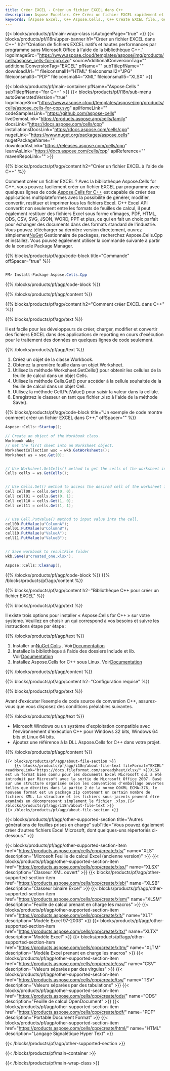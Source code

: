 ```yaml
---
title: Créer EXCEL - Créer un fichier EXCEL dans C++
description: Aspose Exceller. C++ Créez un fichier EXCEL rapidement et facilement avec Aspose.Cells. Générez un fichier EXCEL en utilisant C++. Créez EXCEL dans C++. C++ EXCEL Creater.
keywords: [Aspose Excel., C++ Aspose.Cells., C++ Create EXCEL file., Generate EXCEL file in C++., Create EXCEL file using C++., Write data to EXCEL file via C++., Create a EXCEL file in C++., C++ Generate a EXCEL file., C++ EXCEL Creater]
---
```

{{< blocks/products/pf/main-wrap-class isAutogenPage="true" >}}
{{< blocks/products/pf/i18n/upper-banner h1="Créer un fichier EXCEL dans C++" h2="Création de fichiers EXCEL natifs et hautes performances par programme sans Microsoft Office à l\'aide de la bibliothèque C++." logoImageSrc="https://www.aspose.cloud/templates/aspose/img/products/cells/aspose_cells-for-cpp.svg" sourceAdditionalConversionTag="" additionalConversionTag="EXCEL" pfName="" subTitlepfName="" downloadUrl="" fileiconsmall1="HTML" fileiconsmall2="JPG" fileiconsmall3="PDF" fileiconsmall4="XML" fileiconsmall5="XLSX" >}}

{{< blocks/products/pf/main-container pfName="Aspose.Cells " subTitlepfName="for C++" >}}
{{< blocks/products/pf/i18n/sub-menu autoGeneratedVersion="true" logoImageSrc="https://www.aspose.cloud/templates/aspose/img/products/cells/aspose_cells-for-cpp.svg" apiHomeLink="" codeSamplesLink="https://github.com/aspose-cells" liveDemosLink="https://products.aspose.app/cells/family" docsLink="https://docs.aspose.com/cells/cpp" installationsDocsLink="https://docs.aspose.com/cells/cpp" nugetLink="https://www.nuget.org/packages/aspose.cells" nugetPackageName="" downloadAsLink="https://releases.aspose.com/cells/cpp" learnAsLink="https://docs.aspose.com/cells/cpp" apiReference="" mavenRepoLink="" >}}

{{% blocks/products/pf/agp/content h2="Créer un fichier EXCEL à l\'aide de C++" %}}

 Comment créer un fichier EXCEL ? Avec la bibliothèque Aspose.Cells for C++, vous pouvez facilement créer un fichier EXCEL par programme avec quelques lignes de code.[Aspose.Cells for C++](https://products.aspose.com/cells/cpp) est capable de créer des applications multiplateformes avec la possibilité de générer, modifier, convertir, restituer et imprimer tous les fichiers Excel. C++ Excel API convertit non seulement entre les formats de feuilles de calcul, il peut également restituer des fichiers Excel sous forme d'images, PDF, HTML, ODS, CSV, SVG, JSON, WORD, PPT et plus, ce qui en fait un choix parfait pour échanger des documents dans des formats standard de l'industrie. Vous pouvez télécharger sa dernière version directement, ouvrez simplement[NuGet](https://www.nuget.org/packages/Aspose.Cells.Cpp/) Gestionnaire de packages, recherchez Aspose.Cells.Cpp et installez. Vous pouvez également utiliser la commande suivante à partir de la console Package Manager.

{{% blocks/products/pf/agp/code-block title="Commande" offSpacer="true" %}}

```cs

PM> Install-Package Aspose.Cells.Cpp

```

{{% /blocks/products/pf/agp/code-block %}}

{{% /blocks/products/pf/agp/content %}}                                                                             


{{% blocks/products/pf/agp/content h2="Comment créer EXCEL dans C++" %}}

{{% blocks/products/pf/agp/text %}}

 Il est facile pour les développeurs de créer, charger, modifier et convertir des fichiers EXCEL dans des applications de reporting en cours d'exécution pour le traitement des données en quelques lignes de code seulement.

{{% /blocks/products/pf/agp/text %}}

1.  Créez un objet de la classe Workbook.
1.  Obtenez la première feuille dans un objet Worksheet.
1.  Utilisez la méthode Worksheet.GetCells() pour obtenir les cellules de la feuille de calcul dans un objet Cells.
1. Utilisez la méthode Cells.Get() pour accéder à la cellule souhaitée de la feuille de calcul dans un objet Cell.
1.  Utilisez la méthode Cell.PutValue() pour saisir la valeur dans la cellule.
1.  Enregistrez le classeur en tant que fichier .xlsx à l'aide de la méthode Save().

{{% blocks/products/pf/agp/code-block title="Un exemple de code montre comment créer un fichier EXCEL dans C++." offSpacer="" %}}

```cs
Aspose::Cells::Startup();

// Create an object of the Workbook class.
Workbook wkb;
// Get the first sheet into an Worksheet object.
WorksheetCollection wsc = wkb.GetWorksheets();
Worksheet ws = wsc.Get(0);


// Use Worksheet.GetCells() method to get the cells of the worksheet into an Cells object.
Cells cells = ws.GetCells();


// Use Cells.Get() method to access the desired cell of the worksheet into an Cell object.
Cell cell00 = cells.Get(0, 0);
Cell cell01 = cells.Get(0, 1);
Cell cell10 = cells.Get(1, 0);
Cell cell11 = cells.Get(1, 1);


// Use Cell.PutValue() method to input value into the cell.
cell00.PutValue(u"ColumnA");
cell01.PutValue(u"ColumnB");
cell10.PutValue(u"ValueA");
cell11.PutValue(u"ValueB");


// Save workbook to resultFile folder
wkb.Save(u"created_one.xlsx");

Aspose::Cells::Cleanup();

```

{{% /blocks/products/pf/agp/code-block %}}
{{% /blocks/products/pf/agp/content %}}

{{% blocks/products/pf/agp/content h2="Bibliothèque C++ pour créer un fichier EXCEL" %}}

{{% blocks/products/pf/agp/text %}}

Il existe trois options pour installer « Aspose.Cells for C++ » sur votre système. Veuillez en choisir un qui correspond à vos besoins et suivre les instructions étape par étape :

{{% /blocks/products/pf/agp/text %}}

1.  Installer un[NuGet Colis](https://www.nuget.org/packages/Aspose.Cells.Cpp/) . Voir[Documentation](https://docs.aspose.com/cells/cpp/installation/#using-nuget-package-manager)
1.  Installez la bibliothèque à l'aide des dossiers Include et lib. Voir[Documentation](https://docs.aspose.com/cells/cpp/installation/#using-include-and-lib-folders)
1.  Installez Aspose.Cells for C++ sous Linux. Voir[Documentation](https://docs.aspose.com/cells/cpp/installation/#installing-asposecells-for-c-in-linux)

{{% /blocks/products/pf/agp/content %}}

{{% blocks/products/pf/agp/content h2="Configuration requise" %}}

{{% blocks/products/pf/agp/text %}}

 Avant d’exécuter l’exemple de code source de conversion C++, assurez-vous que vous disposez des conditions préalables suivantes.

{{% /blocks/products/pf/agp/text %}}

- Microsoft Windows ou un système d'exploitation compatible avec l'environnement d'exécution C++ pour Windows 32 bits, Windows 64 bits et Linux 64 bits.
- Ajoutez une référence à la DLL Aspose.Cells for C++ dans votre projet.

{{% /blocks/products/pf/agp/content %}}

<!-- aboutfile Starts -->
    {{< blocks/products/pf/agp/about-file-section >}}
        {{< blocks/products/pf/agp/i18n/about-file-text fileFormat="EXCEL" readMoreLink="https://docs.fileformat.com/spreadsheet/xlsx/" >}}XLSX est un format bien connu pour les documents Excel Microsoft qui a été introduit par Microsoft avec la sortie de Microsoft Office 2007. Basé sur une structure organisée selon les conventions d'emballage ouvertes telles que décrites dans la partie 2 de la norme OOXML ECMA-376, le nouveau format est un package zip contenant un certain nombre de fichiers XML. La structure et les fichiers sous-jacents peuvent être examinés en décompressant simplement le fichier .xlsx.{{< /blocks/products/pf/agp/i18n/about-file-text >}}
    {{< /blocks/products/pf/agp/about-file-section >}}
<!-- aboutfile Ends -->

{{< blocks/products/pf/agp/other-supported-section title="Autres générations de feuilles prises en charge" subTitle="Vous pouvez également créer d’autres fichiers Excel Microsoft, dont quelques-uns répertoriés ci-dessous." >}}

{{< blocks/products/pf/agp/other-supported-section-item href="https://products.aspose.com/cells/cpp/create/xls/" name="XLS" description="Microsoft Feuille de calcul Excel (ancienne version)" >}} 
{{< blocks/products/pf/agp/other-supported-section-item href="https://products.aspose.com/cells/cpp/create/xlsx/" name="XLSX" description="Classeur XML ouvert" >}} 
{{< blocks/products/pf/agp/other-supported-section-item href="https://products.aspose.com/cells/cpp/create/xlsb/" name="XLSB" description="Classeur binaire Excel" >}} 
{{< blocks/products/pf/agp/other-supported-section-item href="https://products.aspose.com/cells/cpp/create/xlsm/" name="XLSM" description="Feuille de calcul prenant en charge les macros" >}} 
{{< blocks/products/pf/agp/other-supported-section-item href="https://products.aspose.com/cells/cpp/create/xlt/" name="XLT" description="Modèle Excel 97-2003" >}} 
{{< blocks/products/pf/agp/other-supported-section-item href="https://products.aspose.com/cells/cpp/create/xltx/" name="XLTX" description="Modèle Excel" >}} 
{{< blocks/products/pf/agp/other-supported-section-item href="https://products.aspose.com/cells/cpp/create/xltm/" name="XLTM" description="Modèle Excel prenant en charge les macros" >}} 
{{< blocks/products/pf/agp/other-supported-section-item href="https://products.aspose.com/cells/cpp/create/csv/" name="CSV" description="Valeurs séparées par des virgules" >}} 
{{< blocks/products/pf/agp/other-supported-section-item href="https://products.aspose.com/cells/cpp/create/tsv/" name="TSV" description="Valeurs séparées par des tabulations" >}} 
{{< blocks/products/pf/agp/other-supported-section-item href="https://products.aspose.com/cells/cpp/create/ods/" name="ODS" description="Feuille de calcul OpenDocument" >}}
{{< blocks/products/pf/agp/other-supported-section-item href="https://products.aspose.com/cells/cpp/create/pdf/" name="PDF" description="Portable Document Format" >}} 
{{< blocks/products/pf/agp/other-supported-section-item href="https://products.aspose.com/cells/cpp/create/html/" name="HTML" description="Langage Signalétique Hyper Text" >}} 


{{< /blocks/products/pf/agp/other-supported-section >}}

{{< /blocks/products/pf/main-container >}}
    
{{< /blocks/products/pf/main-wrap-class >}}
